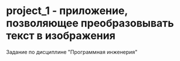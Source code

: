 # project_1 - приложение, позволяющее преобразовывать текст в изображения

Задание по дисциплине "Программная инженерия"
